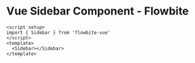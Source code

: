 <script setup>
import SidebarExample from './sidebar/examples/SidebarExample.vue'
</script>
# Vue Sidebar Component - Flowbite

```vue
<script setup>
import { Sidebar } from 'flowbite-vue'
</script>
<template>
  <Sidebar></Sidebar>
</template>
```

<SidebarExample />
